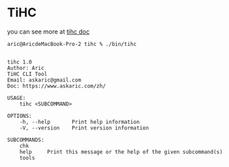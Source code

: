 # TiHC



you can see more at [tihc doc](https://www.askaric.com/zh/tihc)
```
aric@AricdeMacBook-Pro-2 tihc % ./bin/tihc 


tihc 1.0
Author: Aric
TiHC CLI Tool
Email: askaric@gmail.com
Doc: https://www.askaric.com/zh/

USAGE:
    tihc <SUBCOMMAND>

OPTIONS:
    -h, --help       Print help information
    -V, --version    Print version information

SUBCOMMANDS:
    chk      
    help     Print this message or the help of the given subcommand(s)
    tools   
```